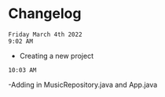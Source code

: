# Changelog
```aidl
Friday March 4th 2022
9:02 AM
```
- Creating a new project
```aidl
10:03 AM
```
-Adding in MusicRepository.java and App.java